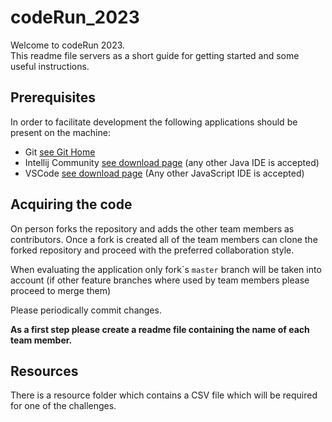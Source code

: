 # codeRun_2023

Welcome to codeRun 2023.  
This readme file servers as a short guide for getting started and some useful instructions.

## Prerequisites
In order to facilitate development the following applications should be present on the machine:
* Git [see Git Home](https://git-scm.com/)
* Intellij Community [see download page](https://www.jetbrains.com/idea/download) (any other Java IDE is accepted)
* VSCode [see download page](https://code.visualstudio.com/download) (Any other JavaScript IDE is accepted)

## Acquiring the code
On person forks the repository and adds the other team members as contributors.
Once a fork is created all of the team members can clone the forked repository and proceed with the preferred collaboration style.

When evaluating the application only  fork\`s `master` branch will be taken into account (if other feature branches where used by team members please proceed to merge them)

Please periodically commit changes.

**As a first step please create a readme file containing the name of each team member.**

## Resources
There is a resource folder which contains a CSV file which will be required for one of the challenges.
